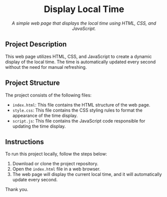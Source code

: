 <h1 align="center">Display Local Time</h1>

<p align="center">
  <em>A simple web page that displays the local time using HTML, CSS, and JavaScript.</em>
</p>

## Project Description
This web page utilizes HTML, CSS, and JavaScript to create a dynamic display of the local time. The time is automatically updated every second without the need for manual refreshing.

## Project Structure
The project consists of the following files:

- `index.html`: This file contains the HTML structure of the web page.
- `style.css`: This file contains the CSS styling rules to format the appearance of the time display.
- `script.js`: This file contains the JavaScript code responsible for updating the time display.

## Instructions
To run this project locally, follow the steps below:

1. Download or clone the project repository.
2. Open the `index.html` file in a web browser.
3. The web page will display the current local time, and it will automatically update every second.


Thank you.
